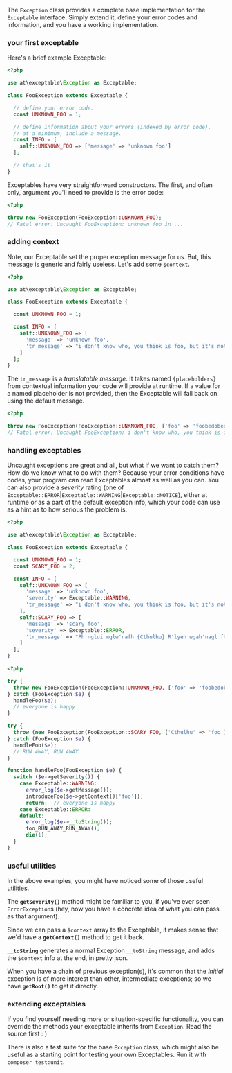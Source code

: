 The `Exception` class provides a complete base implementation for the `Exceptable` interface.  Simply extend it, define your error codes and information, and you have a working implementation.

### your first exceptable

Here's a brief example Exceptable:
```php
<?php

use at\exceptable\Exception as Exceptable;

class FooException extends Exceptable {

  // define your error code.
  const UNKNOWN_FOO = 1;

  // define information about your errors (indexed by error code).
  // at a minimum, include a message.
  const INFO = [
    self::UNKNOWN_FOO => ['message' => 'unknown foo']
  ];

  // that's it
}
```

Exceptables have very straightforward constructors.  The first, and often only, argument you'll need to provide is the error code:

```php
<?php

throw new FooException(FooException::UNKNOWN_FOO);
// Fatal error: Uncaught FooException: unknown foo in ...
```

### adding context

Note, our Exceptable set the proper exception message for us.  But, this message is generic and fairly useless.  Let's add some `$context`.

```php
<?php

use at\exceptable\Exception as Exceptable;

class FooException extends Exceptable {

  const UNKNOWN_FOO = 1;

  const INFO = [
    self::UNKNOWN_FOO => [
      'message' => 'unknown foo',
      'tr_message' => "i don't know who, you think is foo, but it's not {foo}"
    ]
  ];
}
```

The `tr_message` is a _translatable message_.  It takes named `{placeholders}` from contextual information your code will provide at runtime.  If a value for a named placeholder is not provided, then the Exceptable will fall back on using the default message.

```php
<?php

throw new FooException(FooException::UNKNOWN_FOO, ['foo' => 'foobedobedoo']);
// Fatal error: Uncaught FooException: i don't know who, you think is foo, but it's not foobedobedoo in ...
```

### handling exceptables

Uncaught exceptions are great and all, but what if we want to catch them?  How do we know what to do with them?  Because your error conditions have codes, your program can read Exceptables almost as well as you can.  You can also provide a _severity_ rating (one of `Exceptable::ERROR`|`Exceptable::WARNING`|`Exceptable::NOTICE`), either at runtime or as a part of the default exception info, which your code can use as a hint as to how serious the problem is.

```php
<?php

use at\exceptable\Exception as Exceptable;

class FooException extends Exceptable {

  const UNKNOWN_FOO = 1;
  const SCARY_FOO = 2;

  const INFO = [
    self::UNKNOWN_FOO => [
      'message' => 'unknown foo',
      'severity' => Exceptable::WARNING,
      'tr_message' => "i don't know who, you think is foo, but it's not {foo}"
    ],
    self::SCARY_FOO => [
      'message' => 'scary foo',
      'severity' => Exceptable::ERROR,
      'tr_message' => "Ph'nglui mglw'nafh {Cthulhu} R'lyeh wgah'nagl fhtagn"
    ]
  ];
}
```

```php
<?php

try {
  throw new FooException(FooException::UNKNOWN_FOO, ['foo' => 'foobedobedoo']);
} catch (FooException $e) {
  handleFoo($e);
  // everyone is happy
}

try {
  throw (new FooException(FooException::SCARY_FOO, ['Cthulhu' => 'foo']));
} catch (FooException $e) {
  handleFoo($e);
  // RUN AWAY, RUN AWAY
}

function handleFoo(FooException $e) {
  switch ($e->getSeverity()) {
    case Exceptable::WARNING:
      error_log($e->getMessage());
      introduceFoo($e->getContext()['foo']);
      return;  // everyone is happy
    case Exceptable::ERROR:
    default:
      error_log($e->__toString());
      foo_RUN_AWAY_RUN_AWAY();
      die(1);
  }
}
```

### useful utilities

In the above examples, you might have noticed some of those useful utilities.

The **`getSeverity()`** method might be familiar to you, if you've ever seen `ErrorException`s (hey, now you have a concrete idea of what you can pass as that argument).

Since we can pass a `$context` array to the Exceptable, it makes sense that we'd have a **`getContext()`** method to get it back.

**`__toString`** generates a normal Exception `__toString` message, and adds the `$context` info at the end, in pretty json.

When you have a chain of previous exception(s), it's common that the _initial_ exception is of more interest than other, intermediate exceptions; so we have **`getRoot()`** to get it directly.

### extending exceptables

If you find yourself needing more or situation-specific functionality, you can override the methods your exceptable inherits from `Exception`.  Read the source first  : )

There is also a test suite for the base `Exception` class, which might also be useful as a starting point for testing your own Exceptables.  Run it with `composer test:unit`.
